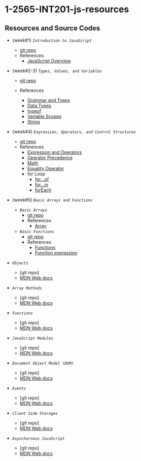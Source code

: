 # 1-2565-INT201-js-resources

## Resources and Source Codes

- (week#1) _`Introduction to JavaScript`_
  - [git repo](https://github.com/umaporn-sup/1-2565-INT201-intro-js.git)
  - References
    - [JavaScript Overview](https://developer.mozilla.org/en-US/docs/Web/JavaScript)
- (week#2-3) _`Types, Values, and Variables`_

  - [git repo](https://github.com/umaporn-sup/1-2565-INT201-types-variables.git)
  - References

    - [Grammar and Types](https://developer.mozilla.org/en-US/docs/Web/JavaScript/Guide/Grammar_and_Types)
    - [Data Types](https://developer.mozilla.org/en-US/docs/Web/JavaScript/Data_structures)
    - [typeof](https://developer.mozilla.org/en-US/docs/Web/JavaScript/Reference/Operators/typeof)
    - [Variable Scopes](https://www.w3schools.com/js/js_scope.asp)
    - [String](https://developer.mozilla.org/en-US/docs/Web/JavaScript/Reference/Global_Objects/String)

- (week#4) _`Expression, Operators, and Control Structures`_

  - [git repo](https://github.com/umaporn-sup/1-2565-INT201-operators-ctrlstructures.git)
  - References
    - [Expression and Operators](https://developer.mozilla.org/en-US/docs/Web/JavaScript/Guide/Expressions_and_Operators)
    - [Operator Precedence](https://developer.mozilla.org/en-US/docs/Web/JavaScript/Reference/Operators/Operator_Precedence)
    - [Math](https://developer.mozilla.org/en-US/docs/Web/JavaScript/Reference/Global_Objects/Math)
    - [Equality Operator](https://developer.mozilla.org/en-US/docs/Web/JavaScript/Reference/Operators/Equality)
    - for Loop
      - [for...of](https://developer.mozilla.org/en-US/docs/Web/JavaScript/Reference/Statements/for...of)
      - [for...in](https://developer.mozilla.org/en-US/docs/Web/JavaScript/Reference/Statements/for...in)
      - [forEach](https://developer.mozilla.org/en-US/docs/Web/JavaScript/Reference/Global_Objects/Array/forEach)

- (week#5) _`Basic Arrays and Functions`_
  - _`Basic Arrays`_
    - [git repo](https://github.com/umaporn-sup/1-2565-INT201-basic-arrays.git)
    - References
      - [Array](https://developer.mozilla.org/en-US/docs/Web/JavaScript/Reference/Global_Objects/Array)
  - _`Basic Functions`_
    - [git repo](https://github.com/umaporn-sup/1-2565-INT201-basic-functions.git)
    - References
      - [Functions](https://developer.mozilla.org/en-US/docs/Web/JavaScript/Guide/Functions)
      - [Function expression](https://developer.mozilla.org/en-US/docs/Web/JavaScript/Reference/Operators/function)
- _`Objects`_
  - [git repo]
  - [MDN Web docs](https://developer.mozilla.org/en-US/docs/Web/JavaScript/Guide/Working_with_Objects)
- _`Array Methods`_
  - [git repo]
  - [MDN Web docs](https://developer.mozilla.org/en-US/docs/Web/JavaScript/Reference/Global_Objects/Array#instance_methods)
- _`Functions`_
  - [git repo]
  - [MDN Web docs](https://developer.mozilla.org/en-US/docs/Web/JavaScript/Guide/Functions)
- _`JavaScript Modules`_
  - [git repo]
  - [MDN Web docs](https://developer.mozilla.org/en-US/docs/Web/JavaScript/Guide/Modules)
- _`Document Object Model (DOM)`_
  - [git repo]
  - [MDN Web docs](https://developer.mozilla.org/en-US/docs/Web/API/Document_Object_Model)
- _`Events`_
  - [git repo]
  - [MDN Web docs](https://developer.mozilla.org/en-US/docs/Web/API/Event)
- _`Client Side Storages`_
  - [git repo]
  - [MDN Web docs](https://developer.mozilla.org/en-US/docs/Learn/JavaScript/Client-side_web_APIs/Client-side_storage)
- _`Asynchornous JavaScript`_
  - [git repo]
  - [MDN Web docs](https://developer.mozilla.org/en-US/docs/Learn/JavaScript/Asynchronous/Introducing)
